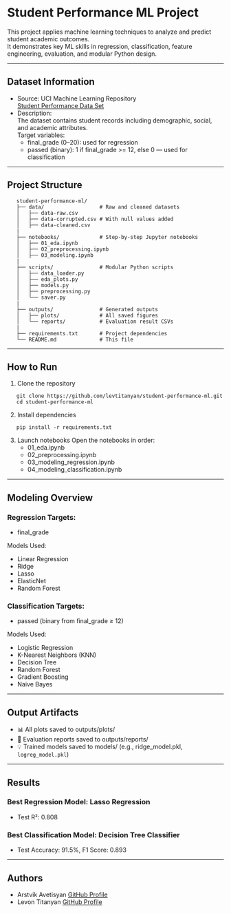 #  Student Performance ML Project

This project applies machine learning techniques to analyze and predict student academic outcomes.  
It demonstrates key ML skills in regression, classification, feature engineering, evaluation, and modular Python design.

---

## Dataset Information

- Source: UCI Machine Learning Repository  
  [Student Performance Data Set](https://archive.ics.uci.edu/ml/datasets/Student+Performance)
- Description:  
  The dataset contains student records including demographic, social, and academic attributes.  
  Target variables:
  - final_grade (0–20): used for regression
  - passed (binary): 1 if final_grade >= 12, else 0 — used for classification

---

## Project Structure

```
   student-performance-ml/
   ├── data/                  # Raw and cleaned datasets
   │   ├── data-raw.csv
   │   ├── data-corrupted.csv # With null values added
   │   ├── data-cleaned.csv
   |
   ├── notebooks/             # Step-by-step Jupyter notebooks
   │   ├── 01_eda.ipynb
   │   ├── 02_preprocessing.ipynb
   │   ├── 03_modeling.ipynb
   |
   ├── scripts/               # Modular Python scripts
   │   ├── data_loader.py
   │   ├── eda_plots.py
   │   ├── models.py
   │   ├── preprocessing.py
   │   └── saver.py
   |
   ├── outputs/               # Generated outputs
   │   ├── plots/             # All saved figures
   │   └── reports/           # Evaluation result CSVs
   |
   ├── requirements.txt       # Project dependencies
   └── README.md              # This file
```

---

##  How to Run

1. Clone the repository

```  
   git clone https://github.com/levtitanyan/student-performance-ml.git
   cd student-performance-ml
```
   
2. Install dependencies

```
   pip install -r requirements.txt
```

3. Launch notebooks
   Open the notebooks in order:
   - 01_eda.ipynb
   - 02_preprocessing.ipynb
   - 03_modeling_regression.ipynb
   - 04_modeling_classification.ipynb

---

## Modeling Overview

### Regression Targets:
- final_grade

Models Used:
- Linear Regression
- Ridge
- Lasso
- ElasticNet
- Random Forest

### Classification Targets:
- passed (binary from final_grade ≥ 12)

Models Used:
- Logistic Regression
- K-Nearest Neighbors (KNN)
- Decision Tree
- Random Forest
- Gradient Boosting
- Naive Bayes

---

## Output Artifacts

- 📊 All plots saved to outputs/plots/
- 📑 Evaluation reports saved to outputs/reports/
- 💡 Trained models saved to models/ (e.g., ridge_model.pkl, `logreg_model.pkl`)

---

##  Results

###  Best Regression Model: Lasso Regression
- Test R²: 0.808  

###  Best Classification Model: Decision Tree Classifier
- Test Accuracy: 91.5%, F1 Score: 0.893

---

## Authors

- Arstvik Avetisyan [GitHub Profile](https://github.com/Artsvik9)
- Levon Titanyan [GitHub Profile](https://github.com/levtitanyan)